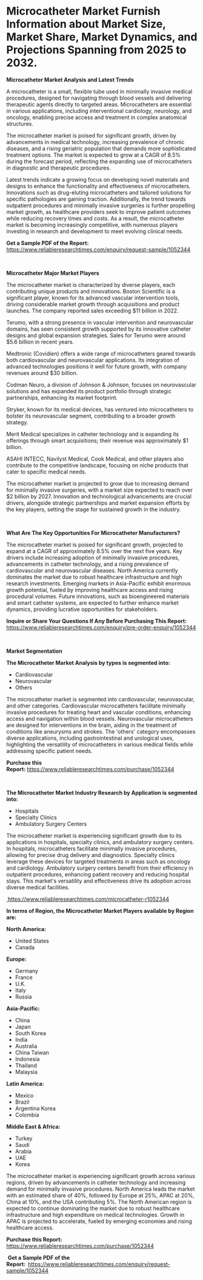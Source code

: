 <p><h1>Microcatheter Market Furnish Information about Market Size, Market Share, Market Dynamics, and Projections Spanning from 2025 to 2032.</h1></p><p><strong>Microcatheter Market Analysis and Latest Trends</strong></p>
<p><p>A microcatheter is a small, flexible tube used in minimally invasive medical procedures, designed for navigating through blood vessels and delivering therapeutic agents directly to targeted areas. Microcatheters are essential in various applications, including interventional cardiology, neurology, and oncology, enabling precise access and treatment in complex anatomical structures.</p><p>The microcatheter market is poised for significant growth, driven by advancements in medical technology, increasing prevalence of chronic diseases, and a rising geriatric population that demands more sophisticated treatment options. The market is expected to grow at a CAGR of 8.5% during the forecast period, reflecting the expanding use of microcatheters in diagnostic and therapeutic procedures.</p><p>Latest trends indicate a growing focus on developing novel materials and designs to enhance the functionality and effectiveness of microcatheters. Innovations such as drug-eluting microcatheters and tailored solutions for specific pathologies are gaining traction. Additionally, the trend towards outpatient procedures and minimally invasive surgeries is further propelling market growth, as healthcare providers seek to improve patient outcomes while reducing recovery times and costs. As a result, the microcatheter market is becoming increasingly competitive, with numerous players investing in research and development to meet evolving clinical needs.</p></p>
<p><strong>Get a Sample PDF of the Report:&nbsp;</strong> <a href="https://www.reliableresearchtimes.com/enquiry/request-sample/1052344?utm_campaign=2774&utm_medium=2&utm_source=Github&utm_content=ia&utm_term=13042025&utm_id=microcatheter">https://www.reliableresearchtimes.com/enquiry/request-sample/1052344</a></p>
<p>&nbsp;</p>
<p><strong>Microcatheter Major Market Players</strong></p>
<p><p>The microcatheter market is characterized by diverse players, each contributing unique products and innovations. Boston Scientific is a significant player, known for its advanced vascular intervention tools, driving considerable market growth through acquisitions and product launches. The company reported sales exceeding $11 billion in 2022.</p><p>Terumo, with a strong presence in vascular intervention and neurovascular domains, has seen consistent growth supported by its innovative catheter designs and global expansion strategies. Sales for Terumo were around $5.6 billion in recent years.</p><p>Medtronic (Covidien) offers a wide range of microcatheters geared towards both cardiovascular and neurovascular applications. Its integration of advanced technologies positions it well for future growth, with company revenues around $30 billion.</p><p>Codman Neuro, a division of Johnson & Johnson, focuses on neurovascular solutions and has expanded its product portfolio through strategic partnerships, enhancing its market footprint.</p><p>Stryker, known for its medical devices, has ventured into microcatheters to bolster its neurovascular segment, contributing to a broader growth strategy.</p><p>Merit Medical specializes in catheter technology and is expanding its offerings through smart acquisitions; their revenue was approximately $1 billion.</p><p>ASAHI INTECC, Navilyst Medical, Cook Medical, and other players also contribute to the competitive landscape, focusing on niche products that cater to specific medical needs.</p><p>The microcatheter market is projected to grow due to increasing demand for minimally invasive surgeries, with a market size expected to reach over $2 billion by 2027. Innovation and technological advancements are crucial drivers, alongside strategic partnerships and market expansion efforts by the key players, setting the stage for sustained growth in the industry.</p></p>
<p>&nbsp;</p>
<p><strong>What Are The Key Opportunities For Microcatheter Manufacturers?</strong></p>
<p><p>The microcatheter market is poised for significant growth, projected to expand at a CAGR of approximately 8.5% over the next five years. Key drivers include increasing adoption of minimally invasive procedures, advancements in catheter technology, and a rising prevalence of cardiovascular and neurovascular diseases. North America currently dominates the market due to robust healthcare infrastructure and high research investments. Emerging markets in Asia-Pacific exhibit enormous growth potential, fueled by improving healthcare access and rising procedural volumes. Future innovations, such as bioengineered materials and smart catheter systems, are expected to further enhance market dynamics, providing lucrative opportunities for stakeholders.</p></p>
<p><strong>Inquire or Share Your Questions If Any Before Purchasing This Report:</strong> <a href="https://www.reliableresearchtimes.com/enquiry/pre-order-enquiry/1052344?utm_campaign=2774&utm_medium=2&utm_source=Github&utm_content=ia&utm_term=13042025&utm_id=microcatheter">https://www.reliableresearchtimes.com/enquiry/pre-order-enquiry/1052344</a></p>
<p>&nbsp;</p>
<p><strong>Market Segmentation</strong></p>
<p><strong>The Microcatheter Market Analysis by types is segmented into:</strong></p>
<p><ul><li>Cardiovascular</li><li>Neurovascular</li><li>Others</li></ul></p>
<p><p>The microcatheter market is segmented into cardiovascular, neurovascular, and other categories. Cardiovascular microcatheters facilitate minimally invasive procedures for treating heart and vascular conditions, enhancing access and navigation within blood vessels. Neurovascular microcatheters are designed for interventions in the brain, aiding in the treatment of conditions like aneurysms and strokes. The 'others' category encompasses diverse applications, including gastrointestinal and urological uses, highlighting the versatility of microcatheters in various medical fields while addressing specific patient needs.</p></p>
<p><strong>Purchase this Report:&nbsp;</strong><a href="https://www.reliableresearchtimes.com/purchase/1052344?utm_campaign=2774&utm_medium=2&utm_source=Github&utm_content=ia&utm_term=13042025&utm_id=microcatheter">https://www.reliableresearchtimes.com/purchase/1052344</a></p>
<p>&nbsp;</p>
<p><strong>The Microcatheter Market Industry Research by Application is segmented into:</strong></p>
<p><ul><li>Hospitals</li><li>Specialty Clinics</li><li>Ambulatory Surgery Centers</li></ul></p>
<p><p>The microcatheter market is experiencing significant growth due to its applications in hospitals, specialty clinics, and ambulatory surgery centers. In hospitals, microcatheters facilitate minimally invasive procedures, allowing for precise drug delivery and diagnostics. Specialty clinics leverage these devices for targeted treatments in areas such as oncology and cardiology. Ambulatory surgery centers benefit from their efficiency in outpatient procedures, enhancing patient recovery and reducing hospital stays. This market's versatility and effectiveness drive its adoption across diverse medical facilities.</p></p>
<p><a href="https://www.reliableresearchtimes.com/microcatheter-r1052344?utm_campaign=2774&utm_medium=2&utm_source=Github&utm_content=ia&utm_term=13042025&utm_id=microcatheter">&nbsp;https://www.reliableresearchtimes.com/microcatheter-r1052344</a></p>
<p><strong>In terms of Region, the Microcatheter Market Players available by Region are:</strong></p>
<p>
    <p> <strong> North America: </strong>
        <ul>
            <li>United States</li>
            <li>Canada</li>
        </ul>
        </p> 
    <p> <strong> Europe: </strong>
        <ul>
            <li>Germany</li>
            <li>France</li>
            <li>U.K.</li>
            <li>Italy</li>
            <li>Russia</li>
        </ul>
        </p> 
    <p> <strong> Asia-Pacific: </strong>
        <ul>
            <li>China</li>
            <li>Japan</li>
            <li>South Korea</li>
            <li>India</li>
            <li>Australia</li>
            <li>China Taiwan</li>
            <li>Indonesia</li>
            <li>Thailand</li>
            <li>Malaysia</li>
        </ul>
        </p> 
    <p> <strong> Latin America: </strong>
        <ul>
            <li>Mexico</li>
            <li>Brazil</li>
            <li>Argentina Korea</li>
            <li>Colombia</li>
        </ul>
        </p> 
    <p> <strong> Middle East & Africa: </strong>
        <ul>
            <li>Turkey</li>
            <li>Saudi</li>
            <li>Arabia</li>
            <li>UAE</li>
            <li>Korea</li>
        </ul>
    </p>
    </p>
<p><p>The microcatheter market is experiencing significant growth across various regions, driven by advancements in catheter technology and increasing demand for minimally invasive procedures. North America leads the market with an estimated share of 40%, followed by Europe at 25%, APAC at 20%, China at 10%, and the USA contributing 5%. The North American region is expected to continue dominating the market due to robust healthcare infrastructure and high expenditure on medical technologies. Growth in APAC is projected to accelerate, fueled by emerging economies and rising healthcare access.</p></p>
<p><strong>Purchase this Report: </strong><a href="https://www.reliableresearchtimes.com/purchase/1052344?utm_campaign=2774&utm_medium=2&utm_source=Github&utm_content=ia&utm_term=13042025&utm_id=microcatheter">https://www.reliableresearchtimes.com/purchase/1052344</a></p>
<p>&nbsp;<strong>Get a Sample PDF of the Report:&nbsp;&nbsp;</strong><a href="https://www.reliableresearchtimes.com/enquiry/request-sample/1052344?utm_campaign=2774&utm_medium=2&utm_source=Github&utm_content=ia&utm_term=13042025&utm_id=microcatheter">https://www.reliableresearchtimes.com/enquiry/request-sample/1052344</a></p>
<p><strong></strong></p>
<p><p></p><p></p><p></p></p>